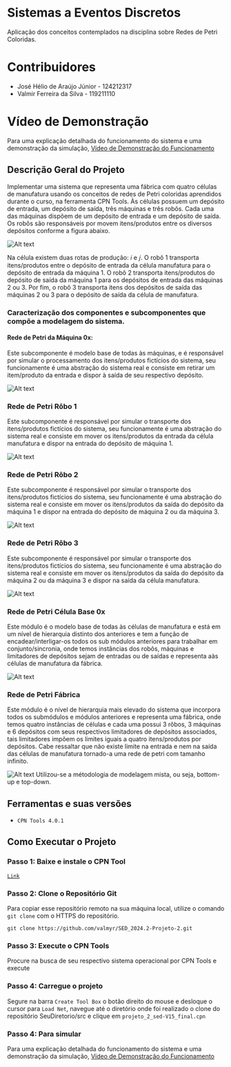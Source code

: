 # Sistemas a Eventos Discretos
 Aplicação dos conceitos contemplados na disciplina sobre Redes de Petri Coloridas.
# Contribuidores
- José Hélio de Araújo Júnior - 124212317
- Valmir Ferreira da Silva          - 119211110
# Vídeo de Demonstração
Para uma explicação detalhada do funcionamento do sistema e uma demonstração da simulação,
[Vídeo de Demonstração do Funcionamento](https://www.youtube.com/watch?v=Dyq_ksFtxUk)
## Descrição Geral do Projeto
Implementar uma sistema que representa uma fábrica com quatro células de manufatura usando os conceitos de redes de Petri coloridas aprendidos durante o curso, na ferramenta CPN Tools. Às células possuem um depósito de entrada, um depósito de saída, três máquinas e três robôs. Cada uma das máquinas dispõem de um depósito de
entrada e um depósito de saída. Os robôs são responsáveis por movem itens/produtos entre os diversos depósitos conforme a figura abaixo.

<img title="Diagrama de alto nível da célula" alt="Alt text" src="images/diagrama_em_alto_nivel.png">

Na célula existem duas rotas de produção: 𝑖 e 𝑗. O robô 1 transporta itens/produtos entre o
depósito de entrada da célula manufatura para o depósito de entrada da máquina 1. O robô 2
transporta itens/produtos do depósito de saída da máquina 1 para os depósitos de entrada
das máquinas 2 ou 3. Por fim, o robô 3 transporta itens dos depósitos de saída das
máquinas 2 ou 3 para o depósito de saída da célula de manufatura.
### Caracterização dos componentes e subcomponentes que compõe a modelagem do sistema.
#### Rede de Petri da Máquina 0x:
Este subcomponente é modelo base de todas às máquinas, e é responsável por simular o processamento dos itens/produtos fictícios do sistema, seu funcionamente é uma abstração do sistema real e consiste em retirar um item/produto da entrada e dispor à saída de seu respectivo depósito.

<img title="Rede de Petri Máquina Modelo Base" alt="Alt text" src="images/rede_maquina_base.png">

### Rede de Petri Rôbo 1
Este subcomponente é responsável por simular o transporte dos itens/produtos fictícios do sistema, seu funcionamente é uma abstração do sistema real e consiste em mover os itens/produtos da entrada da célula manufatura e dispor na entrada do depósito de máquina 1.

<img title="Rede de Petri Robô 1 Modelo Base" alt="Alt text" src="images/rede_robo_1_base.png">

### Rede de Petri Rôbo 2
Este subcomponente é responsável por simular o transporte dos itens/produtos fictícios do sistema, seu funcionamente é uma abstração do sistema real e consiste em mover os itens/produtos da saída do depósito da máquina 1 e dispor na entrada do depósito de máquina 2 ou da máquina 3.

<img title="Rede de Petri Robô 2 Modelo Base" alt="Alt text" src="images/rede_robo_2_base.png">

### Rede de Petri Rôbo 3
Este subcomponente é responsável por simular o transporte dos itens/produtos fictícios do sistema, seu funcionamente é uma abstração do sistema real e consiste em mover os itens/produtos da saída do depósito da máquina 2 ou da máquina 3 e dispor na saída da célula manufatura.

<img title="Rede de Petri Robô 3 Modelo Base" alt="Alt text" src="images/rede_robo_3_base.png">

### Rede de Petri Célula Base 0x
Este módulo é o modelo base de todas às células de manufatura e está em um nível de hierarquia distinto dos anteriores e tem a função de encadear/interligar-os todos os sub módulos anteriores para trabalhar em conjunto/sincronia, onde temos instâncias dos robôs, máquinas e limitadores de depósitos sejam de entradas ou de saídas e representa aàs células de manufatura da fábrica.

<img title="Rede de Petri Célula Modelo Base" alt="Alt text" src="images/rede_celula_base.png">

### Rede de Petri Fábrica 
Este módulo é o nível de hierarquia mais elevado do sistema que incorpora todos os submódulos e módulos anteriores e representa uma fábrica, onde temos quatro instâncias de células e cada uma possui 3 rôbos, 3 máquinas e 6 depósitos com seus respectivos limitadores de depósitos associados, tais limitadores impõem os limites iguais a quatro itens/produtos por depósitos. Cabe ressaltar que não existe limite na entrada e nem na saída das células de manufatura tornado-a uma rede de petri com tamanho infinito.

<img title="Rede de Petri  Fábrica Modelo" alt="Alt text" src="images/rede_fabrica.png">
Utilizou-se a métodologia de modelagem mista, ou seja, bottom-up e top-down. 

## Ferramentas e suas versões
 * `CPN Tools 4.0.1` 

## Como Executar o Projeto
### Passo 1: Baixe e instale o CPN Tool
[`Link`](https://cpntools.org/2018/01/16/download/)
### Passo 2: Clone o Repositório Git
Para copiar esse repositório remoto na sua máquina local, utilize o comando `git clone` com o HTTPS do repositório.

```
git clone https://github.com/valmyr/SED_2024.2-Projeto-2.git
```
### Passo 3: Execute o CPN Tools
Procure na busca de seu respectivo sistema operacional por CPN Tools e execute
### Passo 4: Carregue o projeto
Segure na barra `Create Tool Box` o botão direito do mouse e desloque o cursor para `Load Net`, navegue até o diretório onde foi realizado o clone do repositório SeuDiretorio/src e clique em `projeto_2_sed-V15_final.cpn` 
### Passo 4: Para simular 
Para uma explicação detalhada do funcionamento do sistema e uma demonstração da simulação,
[Vídeo de Demonstração do Funcionamento](https://www.youtube.com/watch?v=Dyq_ksFtxUk)
